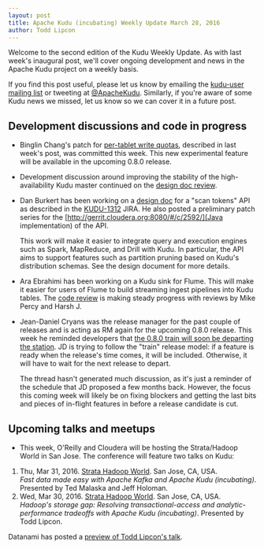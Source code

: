 ```yaml
---
layout: post
title: Apache Kudu (incubating) Weekly Update March 28, 2016
author: Todd Lipcon
---
```

Welcome to the second edition of the Kudu Weekly Update. As with last week's
inaugural post, we'll cover ongoing development and news in the Apache Kudu
project on a weekly basis.

<!--more-->

If you find this post useful, please let us know by emailing the
[kudu-user mailing list](mailto:user@kudu.incubator.apache.org) or
tweeting at [@ApacheKudu](https://twitter.com/). Similarly, if you're
aware of some Kudu news we missed, let us know so we can cover it in
a future post.

## Development discussions and code in progress

* Binglin Chang's patch for [per-tablet write quotas](http://gerrit.cloudera.org:8080/#/c/2327/),
  described in last week's post, was committed this week. This new experimental feature will be
  available in the upcoming 0.8.0 release.

* Development discussion around improving the stability of the high-availability
  Kudu master continued on the [design doc review](http://gerrit.cloudera.org:8080/#/c/2527/).

* Dan Burkert has been working on a [design doc](http://gerrit.cloudera.org:8080/#/c/2443/)
  for a "scan tokens" API as described in the [KUDU-1312](https://issues.apache.org/jira/browse/KUDU-1312)
  JIRA. He also posted a preliminary patch series for the
  [http://gerrit.cloudera.org:8080/#/c/2592/](Java implementation) of the API.

  This work will make it easier to integrate query and execution engines such as
  Spark, MapReduce, and Drill with Kudu. In particular, the API aims to support features
  such as partition pruning based on Kudu's distribution schemas. See the design document
  for more details.

* Ara Ebrahimi has been working on a Kudu sink for Flume. This will make it easier for
  users of Flume to build streaming ingest pipelines into Kudu tables. The
  [code review](http://gerrit.cloudera.org:8080/#/c/2600/) is making steady progress
  with reviews by Mike Percy and Harsh J.

* Jean-Daniel Cryans was the release manager for the past couple of releases and is
  acting as RM again for the upcoming 0.8.0 release. This week he reminded developers
  that [the 0.8.0 train will soon be departing the station](http://markmail.org/thread/syfg6icqhfgxlcvi).
  JD is trying to follow the "train" release model: if a feature is ready when the release's
  time comes, it will be included. Otherwise, it will have to wait for the next release
  to depart.

  The thread hasn't generated much discussion, as it's just a reminder of the schedule
  that JD proposed a few months back. However, the focus this coming week will likely
  be on fixing blockers and getting the last bits and pieces of in-flight features
  in before a release candidate is cut.

## Upcoming talks and meetups

* This week, O'Reilly and Cloudera will be hosting the Strata/Hadoop World
in San Jose. The conference will feature two talks on Kudu:

1. Thu, Mar 31, 2016. [Strata Hadoop World](http://conferences.oreilly.com/strata/hadoop-big-data-ca/public/schedule/detail/47055). San Jose, CA, USA.<br/>
   _Fast data made easy with Apache Kafka and Apache Kudu (incubating)_. Presented by Ted Malaska and Jeff Holoman.
1. Wed, Mar 30, 2016. [Strata Hadoop World](http://conferences.oreilly.com/strata/hadoop-big-data-ca/public/schedule/detail/46916). San Jose, CA, USA.<br/>
   _Hadoop's storage gap: Resolving transactional-access and analytic-performance tradeoffs with Apache Kudu (incubating)_. Presented by Todd Lipcon.

Datanami has posted a [preview of Todd Lipcon's talk](http://www.datanami.com/2016/03/28/strata-preview-resolving-hadoops-storage-gap/).
